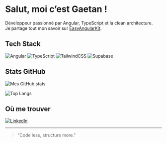 # Salut, moi c’est Gaetan !

Développeur passionné par Angular, TypeScript et la clean architecture.  
Je partage tout mon savoir sur [EasyAngularKit](https://app.easyangularkit.com).

## Tech Stack

![Angular](https://img.shields.io/badge/-Angular-DD0031?style=flat&logo=angular&logoColor=white)
![TypeScript](https://img.shields.io/badge/-TypeScript-3178C6?style=flat&logo=typescript&logoColor=white)
![TailwindCSS](https://img.shields.io/badge/-Tailwind-06B6D4?style=flat&logo=tailwindcss&logoColor=white)
![Supabase](https://img.shields.io/badge/-Supabase-3FCF8E?style=flat&logo=supabase&logoColor=white)

## Stats GitHub

![Mes GitHub stats](https://github-readme-stats.vercel.app/api?username=gaetanrdn&show_icons=true&theme=radical)

![Top Langs](https://github-readme-stats.vercel.app/api/top-langs/?username=gaetanrdn&layout=compact&theme=radical)

## Où me trouver

[![LinkedIn](https://img.shields.io/badge/-LinkedIn-0077B5?style=flat&logo=linkedin&logoColor=white)](https://linkedin.com/in/tonprofil)

---

> "Code less, structure more."